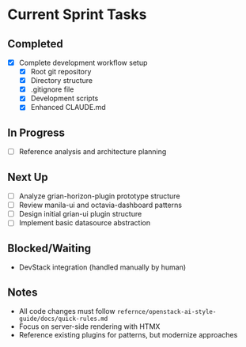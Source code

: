 # Current Sprint Tasks

## Completed
- [x] Complete development workflow setup
  - [x] Root git repository
  - [x] Directory structure
  - [x] .gitignore file
  - [x] Development scripts
  - [x] Enhanced CLAUDE.md

## In Progress
- [ ] Reference analysis and architecture planning

## Next Up
- [ ] Analyze grian-horizon-plugin prototype structure
- [ ] Review manila-ui and octavia-dashboard patterns
- [ ] Design initial grian-ui plugin structure
- [ ] Implement basic datasource abstraction

## Blocked/Waiting
- DevStack integration (handled manually by human)

## Notes
- All code changes must follow `refernce/openstack-ai-style-guide/docs/quick-rules.md`
- Focus on server-side rendering with HTMX
- Reference existing plugins for patterns, but modernize approaches
